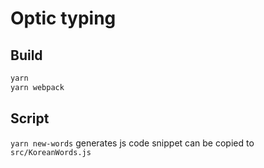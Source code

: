# Optic typing

## Build
```sh
yarn
yarn webpack
```

## Script

`yarn new-words` generates js code snippet can be copied to `src/KoreanWords.js`
